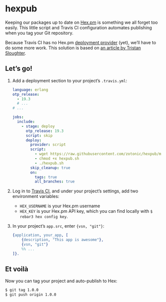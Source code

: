 hexpub
======

Keeping our packages up to date on [Hex.pm](https://hex.pm) is something we all
forget too easily. This little script and Travis CI configuration automates 
publishing when you tag your Git repository.
 
Because Travis CI has no Hex.pm [deployment provider](https://docs.travis-ci.com/user/deployment/) 
(yet), we’ll have to do some more work. This solution is based on 
[an article by Tristan Sloughter](http://blog.erlware.org/automatic-hex-package-publishing-with-travis-ci/).  

Let’s go!
---------

1. Add a deployment section to your project’s `.travis.yml`:
 
    ```yml
    language: erlang
    otp_release:
      - 19.3
      # ...
    # ...

    jobs:
      include:
        - stage: deploy
          otp_release: 19.3
          script: skip
          deploy:
            provider: script
            script: 
              - wget https://raw.githubusercontent.com/zotonic/hexpub/master/hexpub.sh 
              - chmod +x hexpub.sh 
              - ./hexpub.sh
            skip_cleanup: true
            on:
              tags: true
              all_branches: true
    ```

2. Log in to [Travis CI](https://travis-ci.org), and under your project’s 
   settings, add two environment variables:
   - `HEX_USERNAME` is your Hex.pm username
   - `HEX_KEY` is your Hex.pm API key, which you can find locally with 
      `$ rebar3 hex config key`.

3. In your project’s `app.src`, enter `{vsn, "git"}`:

    ```erlang
    {application, your_app, [
        {description, "This app is awesome"},
        {vsn, "git"}
        %% ...
    ]}.
    ```

Et voilà
--------
  
Now you can tag your project and auto-publish to Hex:

```bash
$ git tag 1.0.0
$ git push origin 1.0.0
```
